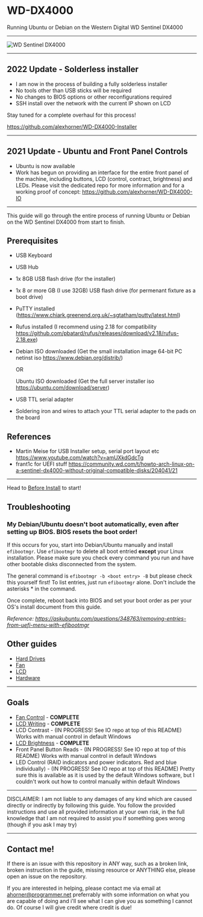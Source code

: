 # WD-DX4000
Running Ubuntu or Debian on the Western Digital WD Sentinel DX4000

---

![WD Sentinel DX4000](./img/wdnas.jpg?raw=true)

---

## 2022 Update - Solderless installer
- I am now in the process of building a fully solderless installer
- No tools other than USB sticks will be required
- No changes to BIOS options or other reconfigurations required
- SSH install over the network with the current IP shown on LCD

Stay tuned for a complete overhaul for this process!

https://github.com/alexhorner/WD-DX4000-Installer

---

## 2021 Update - Ubuntu and Front Panel Controls
- Ubuntu is now available
- Work has begun on providing an interface for the entire front panel of the machine, including buttons, LCD (control, contract, brightness) and LEDs. Please visit the dedicated repo for more information and for a working proof of concept: https://github.com/alexhorner/WD-DX4000-IO

---

This guide will go through the entire process of running Ubuntu or Debian on the WD Sentinel DX4000 from start to finish.

## Prerequisites
- USB Keyboard
- USB Hub
- 1x 8GB USB flash drive (for the installer)
- 1x 8 or more GB (I use 32GB) USB flash drive (for permenant fixture as a boot drive)
- PuTTY installed (https://www.chiark.greenend.org.uk/~sgtatham/putty/latest.html)
- Rufus installed (I recommend using 2.18 for compatibility https://github.com/pbatard/rufus/releases/download/v2.18/rufus-2.18.exe)
- Debian ISO downloaded (Get the small installation image 64-bit PC netinst iso https://www.debian.org/distrib/)
  
  OR

  Ubuntu ISO downloaded (Get the full server installer iso https://ubuntu.com/download/server)
- USB TTL serial adapter
- Soldering iron and wires to attach your TTL serial adapter to the pads on the board

## References
- Martin Meise for USB Installer setup, serial port layout etc https://www.youtube.com/watch?v=amUXkdGdcTg
- frant1c for UEFI stuff https://community.wd.com/t/howto-arch-linux-on-a-sentinel-dx4000-without-original-compatible-disks/204041/21

---

Head to [Before Install](BeforeInstall.md) to start!

## Troubleshooting
### My Debian/Ubuntu doesn't boot automatically, even after setting up BIOS. BIOS resets the boot order!
If this occurs for you, start into Debian/Ubuntu manually and install `efibootmgr`. Use `efibootmgr` to delete all boot entried **except** your Linux installation. Please make sure you check every command you run and have other bootable disks disconnected from the system.

The general command is `efibootmgr -b <boot entry> -B` but please check this yourself first! To list entries, just run `efibootmgr` alone. Don't include the asterisks * in the command.

Once complete, reboot back into BIOS and set your boot order as per your OS's install document from this guide.

_Reference: https://askubuntu.com/questions/348763/removing-entries-from-uefi-menu-with-efibootmgr_

## Other guides
- [Hard Drives](Disks.md)
- [Fan](Superio.md)
- [LCD](LCD.md)
- [Hardware](Hardware.md)

---

## Goals
- [Fan Control](Superio.md) - **COMPLETE**
- [LCD Writing](LCD.md) - **COMPLETE**
- LCD Contrast - (IN PROGRESS! See IO repo at top of this README) Works with manual control in default Windows
- [LCD Brightness](LCD.md) - **COMPLETE**
- Front Panel Button Reads - (IN PROGRESS! See IO repo at top of this README) Works with manual control in default Windows
- LED Control (RAID indicators and power indicators. Red and blue individually) - (IN PROGRESS! See IO repo at top of this README)  Pretty sure this is available as it is used by the default Windows software, but I couldn't work out how to control manually within default Windows

---

DISCLAIMER: I am not liable to any damages of any kind which are caused directly or indirectly by following this guide. You follow the provided instructions and use all provided information at your own risk, in the full knowledge that I am not required to assist you if something goes wrong (though if you ask I may try)

---

## Contact me!

If there is an issue with this repository in ANY way, such as a broken link, broken instruction in the guide, missing resource or ANYTHING else, please open an issue on the repository.

If you are interested in helping, please contact me via email at ahorner@programmer.net preferrably with some information on what you are capable of doing and i'll see what I can give you as something I cannot do. Of course I will give credit where credit is due!

